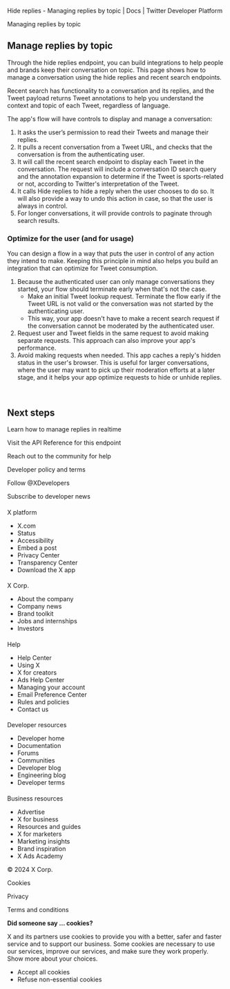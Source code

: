 



Hide replies - Managing replies by topic | Docs | Twitter Developer Platform 





































































































Managing replies by topic



Manage replies by topic
-----------------------


Through the hide replies endpoint, you can build integrations to help people and brands keep their conversation on topic. This page shows how to manage a conversation using the hide replies and recent search endpoints.


Recent search has functionality to a conversation and its replies, and the Tweet payload returns Tweet annotations to help you understand the context and topic of each Tweet, regardless of language.


The app's flow will have controls to display and manage a conversation:


1. It asks the user’s permission to read their Tweets and manage their replies.
2. It pulls a recent conversation from a Tweet URL, and checks that the conversation is from the authenticating user.
3. It will call the recent search endpoint to display each Tweet in the conversation. The request will include a conversation ID search query and the annotation expansion to determine if the Tweet is sports-related or not, according to Twitter's interpretation of the Tweet.
4. It calls Hide replies to hide a reply when the user chooses to do so. It will also provide a way to undo this action in case, so that the user is always in control.
5. For longer conversations, it will provide controls to paginate through search results.






### 


### 


### Optimize for the user (and for usage)


You can design a flow in a way that puts the user in control of any action they intend to make. Keeping this principle in mind also helps you build an integration that can optimize for Tweet consumption.


1. Because the authenticated user can only manage conversations they started, your flow should terminate early when that's not the case.
	* Make an initial Tweet lookup request. Terminate the flow early if the Tweet URL is not valid or the conversation was not started by the authenticating user.
	* This way, your app doesn't have to make a recent search request if the conversation cannot be moderated by the authenticated user.
2. Request user and Tweet fields in the same request to avoid making separate requests. This approach can also improve your app's performance.
3. Avoid making requests when needed. This app caches a reply's hidden status in the user's browser. This is useful for larger conversations, where the user may want to pick up their moderation efforts at a later stage, and it helps your app optimize requests to hide or unhide replies.


 










Next steps
----------






Learn how to manage replies in realtime


Visit the API Reference for this endpoint


Reach out to the community for help



















Developer policy and terms


Follow @XDevelopers


Subscribe to developer news












#### 
 X platform


* X.com
* Status
* Accessibility
* Embed a post
* Privacy Center
* Transparency Center
* Download the X app




#### 
 X Corp.


* About the company
* Company news
* Brand toolkit
* Jobs and internships
* Investors




#### 
 Help


* Help Center
* Using X
* X for creators
* Ads Help Center
* Managing your account
* Email Preference Center
* Rules and policies
* Contact us




#### 
 Developer resources


* Developer home
* Documentation
* Forums
* Communities
* Developer blog
* Engineering blog
* Developer terms




#### 
 Business resources


* Advertise
* X for business
* Resources and guides
* X for marketers
* Marketing insights
* Brand inspiration
* X Ads Academy









 © 2024 X Corp.
 


Cookies


Privacy


Terms and conditions






















**Did someone say … cookies?**  
  


 X and its partners use cookies to provide you with a better, safer and
 faster service and to support our business. Some cookies are necessary to use
 our services, improve our services, and make sure they work properly.
 Show more about your choices.


 




* Accept all cookies
* Refuse non-essential cookies















